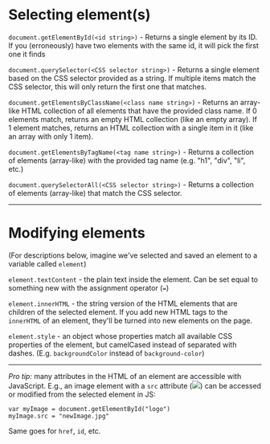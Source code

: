 # Selecting element(s)

`document.getElementById(<id string>)` - Returns a single element by its ID. If you (erroneously) have two elements with the same id, it will pick the first one it finds

`document.querySelector(<CSS selector string>)` - Returns a single element based on the CSS selector provided as a string. If multiple items match the CSS selector, this will only return the first one that matches.

`document.getElementsByClassName(<class name string>)` - Returns an array-like HTML collection of all elements that have the provided class name. If 0 elements match, returns an empty HTML collection (like an empty array). If 1 element matches, returns an HTML collection with a single item in it (like an array with only 1 item).

`document.getElementsByTagName(<tag name string>)` - Returns a collection of elements (array-like) with the provided tag name (e.g. "h1", "div", "li", etc.)

`document.querySelectorAll(<CSS selector string>)` - Returns a collection of elements (array-like) that match the CSS selector.

-------------------

# Modifying elements

(For descriptions below, imagine we've selected and saved an element to a variable called `element`)

`element.textContent` - the plain text inside the element. Can be set equal to something new with the assignment operator (`=`)

`element.innerHTML` - the string version of the HTML elements that are children of the selected element. If you add new HTML tags to the `innerHTML` of an element, they'll be turned into new elements on the page.

`element.style` - an object whose properties match all available CSS properties of the element, but camelCased instead of separated with dashes. (E.g. `backgroundColor` instead of `background-color`)

-------------------

*Pro tip:* many attributes in the HTML of an element are accessible with JavaScript. E.g., an image element with a `src` attribute (<img id="logo" src="someImage.jpg" />) can be accessed or modified from the selected element in JS:

```
var myImage = document.getElementById("logo")
myImage.src = "newImage.jpg"
```

Same goes for `href`, `id`, etc.